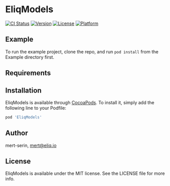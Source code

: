 # EliqModels

[![CI Status](https://img.shields.io/travis/mert-serin/EliqModels.svg?style=flat)](https://travis-ci.org/mert-serin/EliqModels)
[![Version](https://img.shields.io/cocoapods/v/EliqModels.svg?style=flat)](https://cocoapods.org/pods/EliqModels)
[![License](https://img.shields.io/cocoapods/l/EliqModels.svg?style=flat)](https://cocoapods.org/pods/EliqModels)
[![Platform](https://img.shields.io/cocoapods/p/EliqModels.svg?style=flat)](https://cocoapods.org/pods/EliqModels)

## Example

To run the example project, clone the repo, and run `pod install` from the Example directory first.

## Requirements

## Installation

EliqModels is available through [CocoaPods](https://cocoapods.org). To install
it, simply add the following line to your Podfile:

```ruby
pod 'EliqModels'
```

## Author

mert-serin, mert@eliq.io

## License

EliqModels is available under the MIT license. See the LICENSE file for more info.
